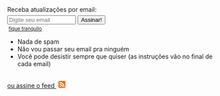 <div>
  Receba atualizações por email: <br/>
  
  <form action="http://Notyet.us2.list-manage.com/subscribe/post?u=1add2b0d2d8fac83d25d4a1fe&amp;id=1df4229c10" method="post" id="mc-embedded-subscribe-form" name="mc-embedded-subscribe-form" target="_blank" novalidate style="margin:0">
    <input type="email" placeholder='Digite seu email' value="" name="EMAIL" id="mce-EMAIL" style='margin:5px 0 0 0; width:150px'>
    <input type="submit" value="Assinar!" name="subscribe" id="mc-embedded-subscribe" class="btn btn-success" style='margin-top:5px'>
    <br/>
    <span style='font-size:0.8em; margin-left:3px'>
      <a id='fique_tranquilo' style='cursor:pointer; text-decoration:underline'> fique tranquilo</a>
    </span>
    <script type="text/javascript" charset="utf-8">
      $(function(){
        $('#fique_tranquilo').click(function(e){
          $('#popup_fique_tranquilo').fadeIn();
          e.stopPropagation();
        });
        $('body').click(function(){
          $('#popup_fique_tranquilo').fadeOut();
        });
      })
    </script>
  </form>
  
  <div id="popup_fique_tranquilo">
    <ul>
      <li>Nada de spam</li>
      <li>Não vou passar seu email pra ninguém</li>
      <li>Você pode desistir sempre que quiser (as instruções vão no final de cada email)</li>
    </ul>
  </div>
  
  <br/>
  
  <a href="http://feeds.feedburner.com/simplesmusica">
    ou assine o feed
    <img src="/img/feed.png" style="width:16px; margin-left: 5px">
  </a>
</div>

